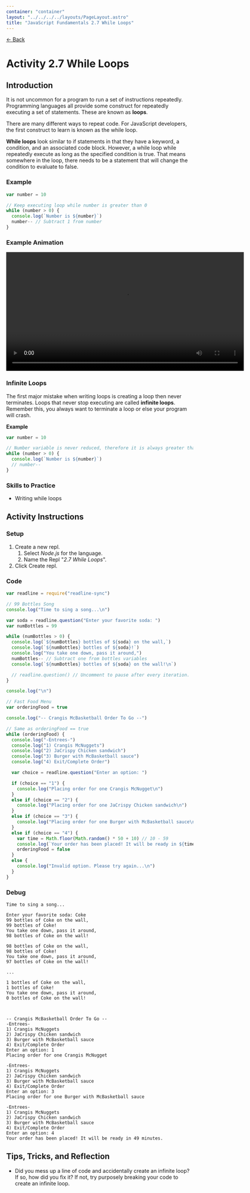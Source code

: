 ```yaml
---
container: "container"
layout: "../../../../layouts/PageLayout.astro"
title: "JavaScript Fundamentals 2.7 While Loops"
---
```


[← Back](/comp-sci/javascript/)

# Activity 2.7 While Loops

## Introduction

It is not uncommon for a program to run a set of instructions repeatedly. Programming languages all provide some construct for repeatedly executing a set of statements. These are known as **loops**.

There are many different ways to repeat code. For JavaScript developers, the first construct to learn is known as the while loop.

**While loops** look similar to if statements in that they have a keyword, a condition, and an associated code block. However, a while loop while repeatedly execute as long as the specified condition is true. That means somewhere in the loop, there needs to be a statement that will change the condition to evaluate to false.

### Example

```js
var number = 10

// Keep executing loop while number is greater than 0
while (number > 0) {
  console.log(`Number is ${number}`)
  number-- // Subtract 1 from number
}
```

### Example Animation

<video src="/assets/video/javascript/while-loop-animation.mp4" width="640" controls></video>

### Infinite Loops

The first major mistake when writing loops is creating a loop then never terminates. Loops that never stop executing are called **infinite loops**. Remember this, you always want to terminate a loop or else your program will crash.

**Example**

```js
var number = 10

// Number variable is never reduced, therefore it is always greater than 0
while (number > 0) {
  console.log(`Number is ${number}`)
  // number--
}
```

### Skills to Practice

- Writing while loops

## Activity Instructions

### Setup

1. Create a new repl.
   1. Select _Node.js_ for the language.
   2. Name the Repl "_2.7 While Loops_".
2. Click Create repl.

### Code

```javascript
var readline = require("readline-sync")

// 99 Bottles Song
console.log("Time to sing a song...\n")

var soda = readline.question("Enter your favorite soda: ")
var numBottles = 99

while (numBottles > 0) {
  console.log(`${numBottles} bottles of ${soda} on the wall,`)
  console.log(`${numBottles} bottles of ${soda}!`)
  console.log("You take one down, pass it around,")
  numBottles-- // Subtract one from bottles variables
  console.log(`${numBottles} bottles of ${soda} on the wall!\n`)

  // readline.question() // Uncomment to pause after every iteration.
}

console.log("\n")

// Fast Food Menu
var orderingFood = true

console.log("-- Crangis McBasketball Order To Go --")

// Same as orderingFood == true
while (orderingFood) {
  console.log("-Entrees-")
  console.log("1) Crangis McNuggets")
  console.log("2) JaCrispy Chicken sandwich")
  console.log("3) Burger with McBasketball sauce")
  console.log("4) Exit/Complete Order")

  var choice = readline.question("Enter an option: ")

  if (choice == "1") {
    console.log("Placing order for one Crangis McNugget\n")
  } 
  else if (choice == "2") {
    console.log("Placing order for one JaCrispy Chicken sandwich\n")
  } 
  else if (choice == "3") {
    console.log("Placing order for one Burger with McBasketball sauce\n")
  } 
  else if (choice == "4") {
    var time = Math.floor(Math.random() * 50 + 10) // 10 - 59
    console.log(`Your order has been placed! It will be ready in ${time} minutes.`)
    orderingFood = false
  } 
  else {
    console.log("Invalid option. Please try again...\n")
  }
}
```

### Debug

```
Time to sing a song...

Enter your favorite soda: Coke
99 bottles of Coke on the wall,
99 bottles of Coke!
You take one down, pass it around,
98 bottles of Coke on the wall!

98 bottles of Coke on the wall,
98 bottles of Coke!
You take one down, pass it around,
97 bottles of Coke on the wall!

...

1 bottles of Coke on the wall,
1 bottles of Coke!
You take one down, pass it around,
0 bottles of Coke on the wall!



-- Crangis McBasketball Order To Go --
-Entrees-
1) Crangis McNuggets
2) JaCrispy Chicken sandwich
3) Burger with McBasketball sauce
4) Exit/Complete Order
Enter an option: 1
Placing order for one Crangis McNugget

-Entrees-
1) Crangis McNuggets
2) JaCrispy Chicken sandwich
3) Burger with McBasketball sauce
4) Exit/Complete Order
Enter an option: 3
Placing order for one Burger with McBasketball sauce

-Entrees-
1) Crangis McNuggets
2) JaCrispy Chicken sandwich
3) Burger with McBasketball sauce
4) Exit/Complete Order
Enter an option: 4
Your order has been placed! It will be ready in 49 minutes.
```

## Tips, Tricks, and Reflection

- Did you mess up a line of code and accidentally create an infinite loop? If so, how did you fix it? If not, try purposely breaking your code to create an infinite loop.
